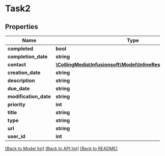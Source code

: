 # Task2

## Properties
Name | Type | Description | Notes
------------ | ------------- | ------------- | -------------
**completed** | **bool** |  | [optional] 
**completion_date** | **string** |  | [optional] 
**contact** | [**\CollingMedia\Infusionsoft\Model\InlineResponse20014Contact**](InlineResponse20014Contact.md) |  | [optional] 
**creation_date** | **string** |  | [optional] 
**description** | **string** |  | [optional] 
**due_date** | **string** |  | [optional] 
**modification_date** | **string** |  | [optional] 
**priority** | **int** |  | [optional] 
**title** | **string** |  | [optional] 
**type** | **string** |  | [optional] 
**url** | **string** |  | [optional] 
**user_id** | **int** |  | [optional] 

[[Back to Model list]](../README.md#documentation-for-models) [[Back to API list]](../README.md#documentation-for-api-endpoints) [[Back to README]](../README.md)


